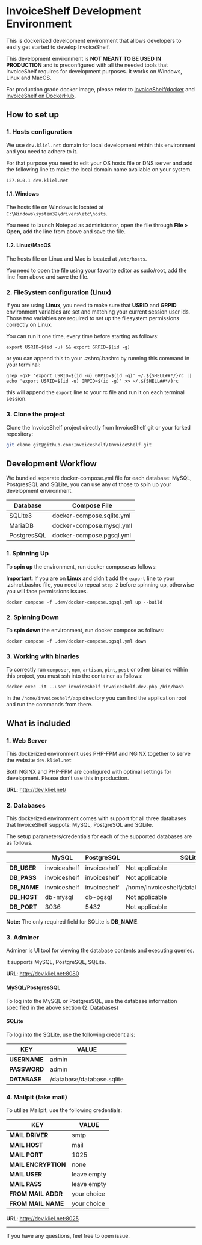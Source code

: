 # InvoiceShelf Development Environment

This is dockerized development environment that allows developers to easily get started to develop InvoiceShelf.

This development environment is **NOT MEANT TO BE USED IN PRODUCTION** and is preconfigured with all the needed tools that InvoiceShelf requires for development purposes. It works on Windows, Linux and MacOS.

For production grade docker image, please refer to [InvoiceShelf/docker](https://github.com/InvoiceShelf/docker) and [InvoiceShelf on DockerHub](https://hub.docker.com/r/invoiceshelf/invoiceshelf).

## How to set up

### 1. Hosts configuration

We use `dev.kliel.net` domain for local development within this environment and you need to adhere to it.

For that purpose you need to edit your OS hosts file or DNS server and add the following line to make the local domain name available on your system.

```
127.0.0.1 dev.kliel.net
```

#### 1.1. Windows

The hosts file on Windows is located at `C:\Windows\system32\drivers\etc\hosts`.

You need to launch Notepad as administrator, open the file through **File > Open**, add the line from above and save the file.

#### 1.2. Linux/MacOS

The hosts file on Linux and Mac is located at `/etc/hosts`.

You need to open the file using your favorite editor as sudo/root, add the line from above and save the file.

### 2. FileSystem configuration (Linux)

If you are using **Linux**, you need to make sure that **USRID** and **GRPID** environment variables are set and matching your current session user ids. Those two variables are required to set up the filesystem permissions correctly on Linux.

You can run it one time, every time before starting as follows:

```
export USRID=$(id -u) && export GRPID=$(id -g)
```

or you can append this to your .zshrc/.bashrc by running this command in your terminal:

```
grep -qxF 'export USRID=$(id -u) GRPID=$(id -g)' ~/.${SHELL##*/}rc || echo 'export USRID=$(id -u) GRPID=$(id -g)' >> ~/.${SHELL##*/}rc
```
this will append the `export` line to your rc file and run it on each terminal session.

### 3. Clone the project

Clone the InvoiceShelf project directly from InvoiceShelf git or your forked repository:

```bash 
git clone git@github.com:InvoiceShelf/InvoiceShelf.git
```

## Development Workflow

We bundled separate docker-compose.yml file for each database: MySQL, PostgresSQL and SQLite, you can use any of those to spin up your development environment.

| Database | Compose File              |
|---------|---------------------------|
| SQLite3 | docker-compose.sqlite.yml |
| MariaDB | docker-compose.mysql.yml  |
| PostgresSQL | docker-compose.pgsql.yml  |

### 1. Spinning Up

To **spin up** the environment, run docker compose as follows:

**Important**: If you are on **Linux** and didn't add the `export` line to your .zshrc/.bashrc file, you need to repeat `step 2` before spinning up, otherwise you will face permissions issues.

```
docker compose -f .dev/docker-compose.pgsql.yml up --build
```

### 2. Spinning Down

To **spin down** the environment, run docker compose as follows:

```
docker compose -f .dev/docker-compose.pgsql.yml down
```

### 3. Working with binaries

To correctly run `composer`, `npm`, `artisan`, `pint`, `pest` or other binaries within this project, you must ssh into the container as follows:

```
docker exec -it --user invoiceshelf invoiceshelf-dev-php /bin/bash
```

In the `/home/invoiceshelf/app` directory you can find the application root and run the commands from there.

## What is included

### 1. Web Server

This dockerized environment uses PHP-FPM and NGINX together to serve the website `dev.kliel.net`

Both NGINX and PHP-FPM are configured with optimal settings for development. Please don't use this in production.

**URL**: http://dev.kliel.net/

### 2. Databases

This dockerized environment comes with support for all three databases that InvoiceShelf suppots: MySQL, PostgreSQL and SQLite.

The setup parameters/credentials for each of the supported databases are as follows.

|   | MySQL | PostgreSQL | SQLite |
|---|---|---|---|
| **DB_USER** | invoiceshelf  | invoiceshelf | Not applicable  |
| **DB_PASS** | invoiceshelf  | invoiceshelf | Not applicable  |
| **DB_NAME** | invoiceshelf  | invoiceshelf | /home/invoiceshelf/database/database.sqlite  |
| **DB_HOST** | db-mysql  |  db-pgsql | Not applicable  |
| **DB_PORT** | 3036  | 5432  | Not applicable  |

**Note:** The only required field for SQLite is **DB_NAME**.

### 3. Adminer

Adminer is UI tool for viewing the database contents and executing queries.

It supports MySQL, PostgreSQL, SQLite.

**URL**: http://dev.kliel.net:8080

#### MySQL/PostgresSQL

To log into the MySQL or PostgresSQL, use the database information specified in the above section (2. Databases)

#### SQLite

To log into the SQLite, use the following credentials:

| KEY          | VALUE                     |
|--------------|---------------------------|
| **USERNAME** | admin                     |
| **PASSWORD** | admin                     |
| **DATABASE** | /database/database.sqlite |


### 4. Mailpit (fake mail)

To utilize Mailpit, use the following credentials:

| KEY                 | VALUE       |
|---------------------|-------------|
| **MAIL DRIVER**     | smtp        |
| **MAIL HOST**       | mail        |
| **MAIL PORT**       | 1025        |
| **MAIL ENCRYPTION** | none        |
| **MAIL USER**       | leave empty |
| **MAIL PASS**       | leave empty |
| **FROM MAIL ADDR**  | your choice |
| **FROM MAIL NAME**  | your choice |


**URL**: http://dev.kliel.net:8025

---

If you have any questions, feel free to open issue.










